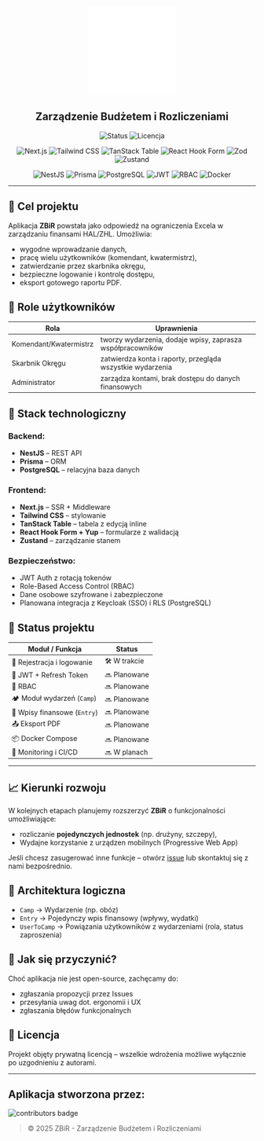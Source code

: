<p align="center">
  <img src="./img/Logo.png" alt="HARO logo" width="180"/>
</p>

<h2 align="center"><strong>Zarządzenie Budżetem i Rozliczeniami</strong></h2>

<div align="center">
    <p><img alt="Status" src="https://img.shields.io/badge/status-w%20trakcie%20budowy-orange">
    <img alt="Licencja" src="https://img.shields.io/badge/licencja-na%20zapytanie-lightgrey"></p>
    <p> <img alt="Next.js" src="https://img.shields.io/badge/Next.js-000000?logo=nextdotjs&logoColor=white"> <img alt="Tailwind CSS" src="https://img.shields.io/badge/Tailwind_CSS-38B2AC?logo=tailwind-css&logoColor=white"> <img alt="TanStack Table" src="https://img.shields.io/badge/TanStack_Table-FF4154?logo=react-table&logoColor=white"> <img alt="React Hook Form" src="https://img.shields.io/badge/React_Hook_Form-EC5990?logo=reacthookform&logoColor=white"> <img alt="Zod" src="https://img.shields.io/badge/Zod-4B32C3?logoColor=white"> <img alt="Zustand" src="https://img.shields.io/badge/Zustand-0A0A0A?logo=z&logoColor=white"> </p>
    <p> <img alt="NestJS" src="https://img.shields.io/badge/NestJS-E0234E?logo=nestjs&logoColor=white"> <img alt="Prisma" src="https://img.shields.io/badge/Prisma-2D3748?logo=prisma&logoColor=white"> <img alt="PostgreSQL" src="https://img.shields.io/badge/PostgreSQL-4169E1?logo=postgresql&logoColor=white"> <img alt="JWT" src="https://img.shields.io/badge/JWT-000000?logo=jsonwebtokens&logoColor=white"> <img alt="RBAC" src="https://img.shields.io/badge/RBAC-%231A73E8?logo=google&logoColor=white"> <img alt="Docker" src="https://img.shields.io/badge/Docker-2496ED?logo=docker&logoColor=white"> </p>
</div>

---

## 🎯 Cel projektu

Aplikacja **ZBiR** powstała jako odpowiedź na ograniczenia Excela w zarządzaniu finansami HAL/ZHL. Umożliwia:
- wygodne wprowadzanie danych,
- pracę wielu użytkowników (komendant, kwatermistrz),
- zatwierdzanie przez skarbnika okręgu,
- bezpieczne logowanie i kontrolę dostępu,
- eksport gotowego raportu PDF.

## 👤 Role użytkowników

| Rola                | Uprawnienia                                                                 |
|---------------------|------------------------------------------------------------------------------|
| Komendant/Kwatermistrz | tworzy wydarzenia, dodaje wpisy, zaprasza współpracowników                 |
| Skarbnik Okręgu     | zatwierdza konta i raporty, przegląda wszystkie wydarzenia                   |
| Administrator       | zarządza kontami, brak dostępu do danych finansowych                         |

## 🧱 Stack technologiczny

### Backend:
- **NestJS** – REST API
- **Prisma** – ORM
- **PostgreSQL** – relacyjna baza danych

### Frontend:
- **Next.js** – SSR + Middleware
- **Tailwind CSS** – stylowanie
- **TanStack Table** – tabela z edycją inline
- **React Hook Form + Yup** – formularze z walidacją
- **Zustand** – zarządzanie stanem

### Bezpieczeństwo:
- JWT Auth z rotacją tokenów
- Role-Based Access Control (RBAC)
- Dane osobowe szyfrowane i zabezpieczone
- Planowana integracja z Keycloak (SSO) i RLS (PostgreSQL)


## 📌 Status projektu

| Moduł / Funkcja           | Status     |
|---------------------------|------------|
| 🔐 Rejestracja i logowanie | 🛠 W trakcie    |
| 🔑 JWT + Refresh Token     | 🔜 Planowane   |
| 🛂 RBAC                   | 🔜 Planowane  |
| 🏕 Moduł wydarzeń (`Camp`) | 🔜 Planowane  |
| 💸 Wpisy finansowe (`Entry`) | 🔜 Planowane |
| 📤 Eksport PDF             | 🔜 Planowane |
| 📦 Docker Compose         | 🔜 Planowane |
| 🔭 Monitoring i CI/CD      | 🔜 W planach |

---

## 📈 Kierunki rozwoju
W kolejnych etapach planujemy rozszerzyć **ZBiR** o funkcjonalności umożliwiające:
- rozliczanie **pojedynczych jednostek** (np. drużyny, szczepy),
- Wydajne korzystanie z urządzen mobilnych (Progressive Web App)

Jeśli chcesz zasugerować inne funkcje – otwórz [issue](../../issues) lub skontaktuj się z nami bezpośrednio.

## 🧠 Architektura logiczna

- `Camp` → Wydarzenie (np. obóz)
- `Entry` → Pojedynczy wpis finansowy (wpływy, wydatki)
- `UserToCamp` → Powiązania użytkowników z wydarzeniami (rola, status zaproszenia)

## 💬 Jak się przyczynić?

Choć aplikacja nie jest open-source, zachęcamy do:
- zgłaszania propozycji przez Issues
- przesyłania uwag dot. ergonomii i UX
- zgłaszania błędów funkcjonalnych

## 📝 Licencja

Projekt objęty prywatną licencją – wszelkie wdrożenia możliwe wyłącznie po uzgodnieniu z autorami.

---

## Aplikacja stworzona przez:
![contributors badge](https://readme-contribs.as93.net/contributors/Nikovsky/ZBIR)
> © 2025 ZBiR - Zarządzenie Budżetem i Rozliczeniami